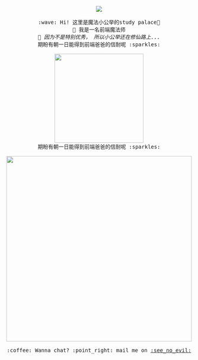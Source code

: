 <p align="center">
  <img src="https://media.tenor.com/images/45d415851009f2150902f525d58f166f/tenor.gif" >
  <br><br>
  <samp>
    :wave: Hi! 这里是魔法小公举的study palace🌱
    <br>🔭 我是一名前端魔法师
      <br><em>🌱 因为不是特别优秀， 所以小公举还在修仙路上...</em>
    <br>期盼有朝一日能得到前端爸爸的信耐呢 :sparkles:<br><br>
    <img src="https://media1.tenor.com/images/89f8b4e22b9cff58dbe428d9b5ce4514/tenor.gif" width="240px" align="center">
    <br>期盼有朝一日能得到前端爸爸的信耐呢 :sparkles:<br><br>
    <img src="https://media1.tenor.com/images/0ddf8e50234160ce796a272d5cf934ad/tenor.gif" width="500px" align="center">
    <br><br>:coffee: Wanna chat? :point_right: mail me on <a href="https://twitter.com/pifafu">:see_no_evil:</a>
  </samp>
</p>